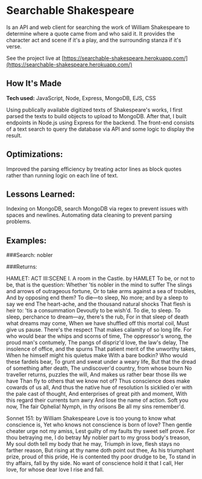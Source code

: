 # Searchable Shakespeare
Is an API and web client for searching the work of William Shakespeare to 
determine where a quote came from and who said it.  It provides the character
act and scene if it's a play, and the surrounding stanza if it's verse.  

See the project live at [https://searchable-shakespeare.herokuapp.com/](https://searchable-shakespeare.herokuapp.com/)

## How It's Made
**Tech used:** JavaScript, Node, Express, MongoDB, EJS, CSS

Using publically available digitized texts of Shakespeare's works, I first parsed the
texts to build objects to upload to MongoDB.  After that, I built endpoints in Node.js 
using Express for the backend.  The front-end consists of a text search to query
the database via API and some logic to display the result.

## Optimizations:

Improved the parsing efficiency by treating actor lines as block quotes rather 
than running logic on each line of text.  

## Lessons Learned:

Indexing on MongoDB, search MongoDB via regex to prevent issues with spaces and newlines.
Automating data cleaning to prevent parsing problems.

## Examples:

###Search: 
nobler

###Returns:

HAMLET: ACT III:SCENE I. A room in the Castle. by HAMLET
To be, or not to be, that is the question: Whether 'tis nobler
in the mind to suffer The slings and arrows of outrageous fortune, Or
to take arms against a sea of troubles, And by opposing end them? To
die—to sleep, No more; and by a sleep to say we end The heart-ache, and
the thousand natural shocks That flesh is heir to: 'tis a consummation
Devoutly to be wish'd. To die, to sleep. To sleep, perchance to
dream—ay, there's the rub, For in that sleep of death what dreams may
come, When we have shuffled off this mortal coil, Must give us pause.
There's the respect That makes calamity of so long life. For who would
bear the whips and scorns of time, The oppressor's wrong, the proud
man's contumely, The pangs of dispriz'd love, the law's delay, The
insolence of office, and the spurns That patient merit of the unworthy
takes, When he himself might his quietus make With a bare bodkin? Who
would these fardels bear, To grunt and sweat under a weary life, But
that the dread of something after death, The undiscover'd country, from
whose bourn No traveller returns, puzzles the will, And makes us rather
bear those ills we have Than fly to others that we know not of? Thus
conscience does make cowards of us all, And thus the native hue of
resolution Is sicklied o'er with the pale cast of thought, And
enterprises of great pith and moment, With this regard their currents
turn awry And lose the name of action. Soft you now, The fair Ophelia!
Nymph, in thy orisons Be all my sins remember'd.

Sonnet 151: by William Shakespeare
Love is too young to know what conscience is,
Yet who knows not conscience is born of love?
Then gentle cheater urge not my amiss,
Lest guilty of my faults thy sweet self prove.
For thou betraying me, I do betray
My nobler part to my gross body's treason,
My soul doth tell my body that he may,
Triumph in love, flesh stays no farther reason,
But rising at thy name doth point out thee,
As his triumphant prize, proud of this pride,
He is contented thy poor drudge to be,
To stand in thy affairs, fall by thy side.
No want of conscience hold it that I call,
Her love, for whose dear love I rise and fall.

